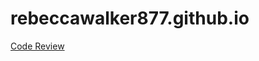 # rebeccawalker877.github.io
[Code Review](file:///Users/rebeccaglanfield/Desktop/MilestoneOne780.mov)
